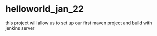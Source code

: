 # helloworld_jan_22
this project will  allow us to set up our first maven project and build with jenkins server
